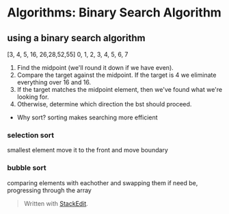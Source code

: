 ﻿
# Algorithms: Binary Search Algorithm
## using a binary search algorithm
[3, 4, 5, 16, 26,28,52,55]
 0, 1,  2,  3,  4,   5,  6,   7

1. Find the midpoint (we'll round it down if we have even). 
2. Compare the target against the midpoint. If the target is 4 we eliminate everything over 16 and 16.
3. If the target matches the midpoint element, then we've found what we're looking for.
4. Otherwise, determine which direction the bst should proceed.

- Why sort?
sorting makes searching more efficient

### selection sort 
smallest element move it to the front and move boundary

### bubble sort

comparing elements with eachother and swapping them if need be, progressing through the array
> Written with [StackEdit](https://stackedit.io/).
